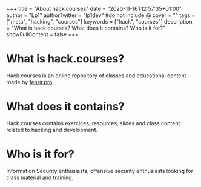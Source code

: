 +++
title = "About hack.courses"
date = "2020-11-16T12:57:35+01:00"
author = "Lp1"
authorTwitter = "lp1dev" #do not include @
cover = ""
tags = ["meta", "hacking", "courses"]
keywords = ["hack", "courses"]
description = "What is hack.courses? What does it contains? Who is it for?"
showFullContent = false
+++

# What is hack.courses?

Hack.courses is an online repository of classes and educational content made by [fenrir.pro](https://fenrir.pro).

# What does it contains?

Hack.courses contains exercices, resources, slides and class content related to hacking and development.

# Who is it for?

Information Security enthusiasts, offensive security enthusiasts looking for class material and training.
